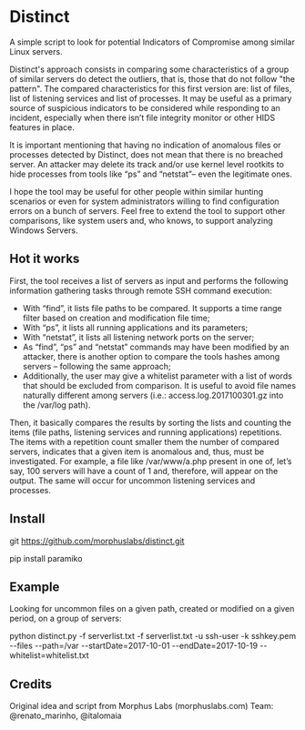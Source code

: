 # Distinct
A simple script to look for potential Indicators of Compromise among similar Linux servers.

Distinct's approach consists in comparing some characteristics of a group of similar servers do detect the outliers, that is, those that do not follow "the pattern". The compared characteristics for this first version are: list of files, list of listening services and list of processes. It may be useful as a primary source of suspicious indicators to be considered while responding to an incident, especially when there isn’t file integrity monitor or other HIDS features in place.

It is important mentioning that having no indication of anomalous files or processes detected by Distinct, does not mean that there is no breached server. An attacker may delete its track and/or use kernel level rootkits to hide processes from tools like “ps” and “netstat”– even the legitimate ones. 

I hope the tool may be useful for other people within similar hunting scenarios or even for system administrators willing to find configuration errors on a bunch of servers. Feel free to extend the tool to support other comparisons, like system users and, who knows, to support analyzing Windows Servers.

## Hot it works

First, the tool receives a list of servers as input and performs the following information gathering tasks through remote SSH command execution:

-	With “find”, it lists file paths to be compared. It supports a time range filter based on creation and modification file time;
-	With “ps”, it lists all running applications and its parameters;
-	With “netstat”, it lists all listening network ports on the server;
-	As “find”, “ps” and “netstat” commands may have been modified by an attacker, there is another option to compare the tools hashes among servers – following the same approach;
-	Additionally, the user may give a whitelist  parameter with a list of words that should be excluded from comparison. It is useful to avoid file names naturally different among servers (i.e.: access.log.2017100301.gz into the /var/log path).

Then, it basically compares the results by sorting the lists and counting the items (file paths, listening services and running applications) repetitions. The items with a repetition count smaller them the number of compared servers, indicates that a given item is anomalous and, thus, must be investigated. For example, a file like /var/www/a.php present in one of, let’s say, 100 servers will have a count of 1 and, therefore, will appear on the output. The same will occur for uncommon listening services and processes. 

## Install

git https://github.com/morphuslabs/distinct.git

pip install paramiko

## Example

Looking for uncommon files on a given path, created or modified on a given period, on a group of servers:

python distinct.py -f serverlist.txt -f serverlist.txt -u ssh-user -k sshkey.pem --files --path=/var --startDate=2017-10-01 --endDate=2017-10-19 --whitelist=whitelist.txt

## Credits
Original idea and script from Morphus Labs (morphuslabs.com)
Team: @renato_marinho, @italomaia



